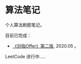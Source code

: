 # 算法笔记

个人算法刷题笔记。

目前已完成：

- [《剑指Offer》第二版](https://book.douban.com/subject/27008702/), 2020.05 。


LeetCode 进行中.....